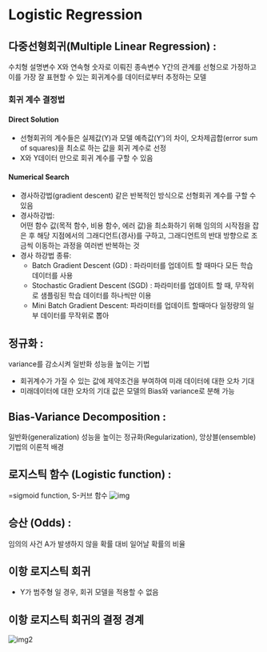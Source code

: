 # Logistic Regression
## 다중선형회귀(Multiple Linear Regression) : 
수치형 설명변수 X와 연속형 숫자로 이뤄진 종속변수 Y간의 관계를 선형으로 가정하고
이를 가장 잘 표현할 수 있는 회귀계수를 데이터로부터 추정하는 모델
### 회귀 계수 결정법 
#### Direct Solution
- 선형회귀의 계수들은 실제값(Y)과 모델 예측값(Y’)의 차이, 오차제곱합(error sum of squares)을 최소로 하는 값을 회귀 계수로 선정
- X와 Y데이터 만으로 회귀 계수를 구할 수 있음
#### Numerical Search
- 경사하강법(gradient descent) 같은 반복적인 방식으로 선형회귀 계수를 구할 수 있음
- 경사하강법:   
  어떤 함수 값(목적 함수, 비용 함수, 에러 값)을 최소화하기 위해 임의의 시작점을 잡은 후 해당 지점에서의 그래디언트(경사)를 구하고, 그래디언트의 반대 방향으로 조금씩 이동하는 과정을 여러번 반복하는 것
- 경사 하강법 종류:
  - Batch Gradient Descent (GD) : 파라미터를 업데이트 할 때마다 모든 학습 데이터를 사용
  - Stochastic Gradient Descent (SGD) : 파라미터를 업데이트 할 때, 무작위로 샘플링된 학습 데이터를 하나씩만 이용
  - Mini Batch Gradient Descent: 파라미터를 업데이트 할때마다 일정량의 일부 데이터를 무작위로 뽑아
## 정규화 :
variance를 감소시켜 일반화 성능을 높이는 기법
- 회귀계수가 가질 수 있는 값에 제약조건을 부여하여 미래 데이터에 대한 오차 기대
- 미래데이터에 대한 오차의 기대 값은 모델의 Bias와 variance로 분해 가능
## Bias-Variance Decomposition :
일반화(generalization) 성능을 높이는 정규화(Regularization), 앙상블(ensemble) 기법의 이론적 배경
## 로지스틱 함수 (Logistic function) : 
=sigmoid function, S-커브 함수
![img](https://wikidocs.net/images/page/32046/ANN_Sigmoid.png)
## 승산 (Odds) : 
임의의 사건 A가 발생하지 않을 확률 대비 일어날 확률의 비율
## 이항 로지스틱 회귀 
- Y가 범주형 일 경우, 회귀 모델을 적용할 수 없음

## 이항 로지스틱 회귀의 결정 경계
![img2](https://i.imgur.com/tqQ3WdX.png)
